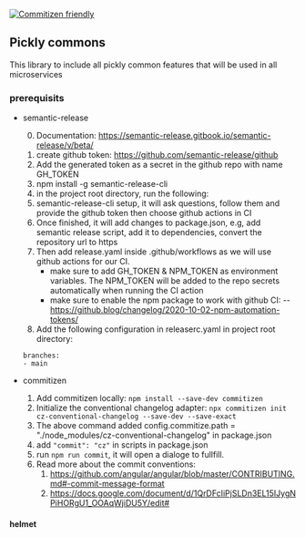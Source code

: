 [![Commitizen friendly](https://img.shields.io/badge/commitizen-friendly-brightgreen.svg)](http://commitizen.github.io/cz-cli/)

## Pickly commons

This library to include all pickly common features that will be used in all microservices

### prerequisits

- semantic-release

  0. Documentation: https://semantic-release.gitbook.io/semantic-release/v/beta/
  1. create github token: https://github.com/semantic-release/github
  2. Add the generated token as a secret in the github repo with name GH_TOKEN
  3. npm install -g semantic-release-cli
  4. in the project root directory, run the following:
  5. semantic-release-cli setup, it will ask questions, follow them and provide the github token then choose github actions in CI
  6. Once finished, it will add changes to package.json, e.g, add semantic release script, add it to dependencies, convert the repository url to https
  7. Then add release.yaml inside .github/workflows as we will use github actions for our CI.
     - make sure to add GH_TOKEN & NPM_TOKEN as environment variables. The NPM_TOKEN will be added to the repo secrets automatically when running the CI action
     - make sure to enable the npm package to work with github CI:
       -- https://github.blog/changelog/2020-10-02-npm-automation-tokens/
  8. Add the following configuration in releaserc.yaml in project root directory:

  ```
  branches:
  - main
  ```

- commitizen
  1. Add commitizen locally: `npm install --save-dev commitizen`
  2. Initialize the conventional changelog adapter:
     `npx commitizen init cz-conventional-changelog --save-dev --save-exact`
  3. The above command added config.commitize.path = "./node_modules/cz-conventional-changelog" in package.json
  4. add `"commit": "cz"` in scripts in package.json
  5. run `npm run commit`, it will open a dialoge to fullfill.
  6. Read more about the commit conventions:
     1. https://github.com/angular/angular/blob/master/CONTRIBUTING.md#-commit-message-format
     2. https://docs.google.com/document/d/1QrDFcIiPjSLDn3EL15IJygNPiHORgU1_OOAqWjiDU5Y/edit#

#### helmet
